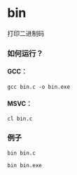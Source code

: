 # bin
打印二进制码

### 如何运行？
#### GCC：
`gcc bin.c -o bin.exe`

#### MSVC：
`cl bin.c`

### 例子
`bin bin.c`

`bin bin.exe`

